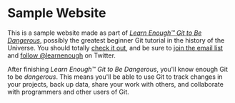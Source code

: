# Sample Website

This is a sample website made as part of [*Learn Enough™ Git to Be Dangerous*](https://www.learnenough.com/git-tutorial), possibly the greatest beginner Git tutorial in the history of the Universe. You should totally [check it out](https://www.learenough.com/git-tutorial), and be sure to [join the email list](https://www.learnenough.com/#email_list) and [follow @learnenough](http://twitter.com/learnenough) on Twitter.

After finishing *Learn Enough™ Git to Be Dangerous*, you'll know enough Git to be *dangerous*. This means you'll be able to use Git to track changes in your projects, back up data, share your work with others, and collaborate with programmers and other users of Git.
